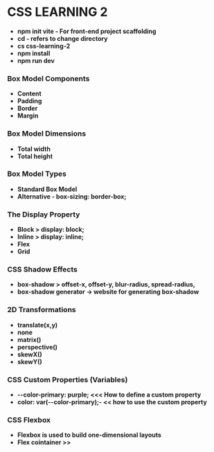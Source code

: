 # **CSS LEARNING 2**

* **npm init vite - For front-end project scaffolding**
* **cd - refers to change directory**
* **cs css-learning-2**
* **npm install**
* **npm run dev**



### **Box Model Components**

* **Content**
* **Padding**
* **Border**
* **Margin**



### **Box Model Dimensions**

* **Total width**
* **Total height**



### **Box Model Types**

* **Standard Box Model**
* **Alternative - box-sizing: border-box;**



### **The Display Property**

* **Block > display: block;**
* **Inline > display: inline;**
* **Flex**
* **Grid**



### **CSS Shadow Effects**

* **box-shadow > offset-x, offset-y, blur-radius, spread-radius,** 
* **box-shadow generator -> website for generating box-shadow**



### **2D Transformations**

* **translate(x,y)**
* **none**
* **matrix()**
* **perspective()**
* **skewX()**
* **skewY()**



### **CSS Custom Properties (Variables)**

* **--color-primary: purple; <<< How to define a custom property**
* **color: var(--color-primary);- << how to use the custom property**



### **CSS Flexbox**

* **Flexbox is used to build one-dimensional layouts**
* **Flex cointainer >>**

